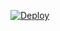 [![Deploy](https://www.herokucdn.com/deploy/button.svg)](https://github.com/mrHypertrix/Thumbnail)

